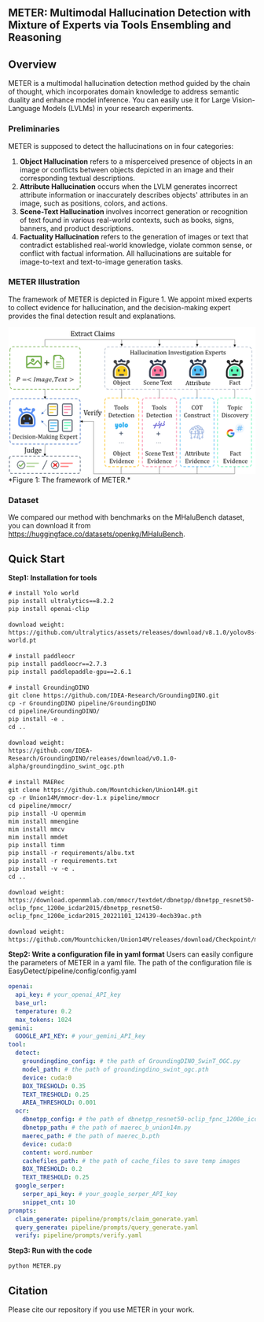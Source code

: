 ## METER: Multimodal Hallucination Detection with Mixture of Experts via Tools Ensembling and Reasoning




## Overview

METER is a multimodal hallucination detection method guided by the chain of thought, which incorporates domain knowledge to address semantic duality and enhance model inference. You can easily use it for Large Vision-Language Models (LVLMs) in your research experiments. 

### Preliminaries
METER is supposed to detect the hallucinations on in four categories: 
1) **Object Hallucination** refers to a misperceived presence of objects in an image or conflicts between objects depicted in an image and their corresponding textual descriptions. 
2) **Attribute Hallucination** occurs when the LVLM generates incorrect attribute information or inaccurately describes objects' attributes in an image, such as positions, colors, and actions. 
3) **Scene-Text Hallucination** involves incorrect generation or recognition of text found in various real-world contexts, such as books, signs, banners, and product descriptions.
4) **Factuality Hallucination** refers to the generation of images or text that contradict established real-world knowledge, violate common sense, or conflict with factual information.
All hallucinations are suitable for image-to-text and text-to-image generation tasks.


### METER Illustration
The framework of METER is depicted in Figure 1. We appoint mixed experts to collect evidence for hallucination, and the decision-making expert provides the final detection result and explanations.
<div align=center>
    <img src="figs/framework.png" width="600px">
</div>
*Figure 1: The framework of METER.* 



### Dataset
We compared our method with benchmarks on the MHaluBench dataset,  you can download it from https://huggingface.co/datasets/openkg/MHaluBench.


## Quick Start

**Step1: Installation for tools**

```
# install Yolo world
pip install ultralytics==8.2.2
pip install openai-clip

download weight: https://github.com/ultralytics/assets/releases/download/v8.1.0/yolov8s-world.pt

# install paddleocr
pip install paddleocr==2.7.3
pip install paddlepaddle-gpu==2.6.1

# install GroundingDINO
git clone https://github.com/IDEA-Research/GroundingDINO.git
cp -r GroundingDINO pipeline/GroundingDINO
cd pipeline/GroundingDINO/
pip install -e .
cd ..

download weight: 
https://github.com/IDEA-Research/GroundingDINO/releases/download/v0.1.0-alpha/groundingdino_swint_ogc.pth

# install MAERec
git clone https://github.com/Mountchicken/Union14M.git
cp -r Union14M/mmocr-dev-1.x pipeline/mmocr
cd pipeline/mmocr/
pip install -U openmim
mim install mmengine
mim install mmcv
mim install mmdet
pip install timm
pip install -r requirements/albu.txt
pip install -r requirements.txt
pip install -v -e .
cd ..

download weight: https://download.openmmlab.com/mmocr/textdet/dbnetpp/dbnetpp_resnet50-oclip_fpnc_1200e_icdar2015/dbnetpp_resnet50-oclip_fpnc_1200e_icdar2015_20221101_124139-4ecb39ac.pth

download weight: 
https://github.com/Mountchicken/Union14M/releases/download/Checkpoint/maerec_b_union14m.pth
```

**Step2: Write a configuration file in yaml format**
Users can easily configure the parameters of METER in a yaml file. 
The path of the configuration file is EasyDetect/pipeline/config/config.yaml

```yaml
openai:
  api_key: # your_openai_API_key
  base_url: 
  temperature: 0.2  
  max_tokens: 1024
gemini:
  GOOGLE_API_KEY: # your_gemini_API_key
tool: 
  detect:
    groundingdino_config: # the path of GroundingDINO_SwinT_OGC.py
    model_path: # the path of groundingdino_swint_ogc.pth
    device: cuda:0
    BOX_TRESHOLD: 0.35
    TEXT_TRESHOLD: 0.25
    AREA_THRESHOLD: 0.001
  ocr:
    dbnetpp_config: # the path of dbnetpp_resnet50-oclip_fpnc_1200e_icdar2015.py
    dbnetpp_path: # the path of maerec_b_union14m.py
    maerec_path: # the path of maerec_b.pth
    device: cuda:0
    content: word.number
    cachefiles_path: # the path of cache_files to save temp images
    BOX_TRESHOLD: 0.2
    TEXT_TRESHOLD: 0.25
  google_serper:
    serper_api_key: # your_google_serper_API_key
    snippet_cnt: 10
prompts:
  claim_generate: pipeline/prompts/claim_generate.yaml
  query_generate: pipeline/prompts/query_generate.yaml
  verify: pipeline/prompts/verify.yaml
```

**Step3: Run with the code**
```python
python METER.py
```

## Citation
Please cite our repository if you use METER in your work.
```bibtex

```
